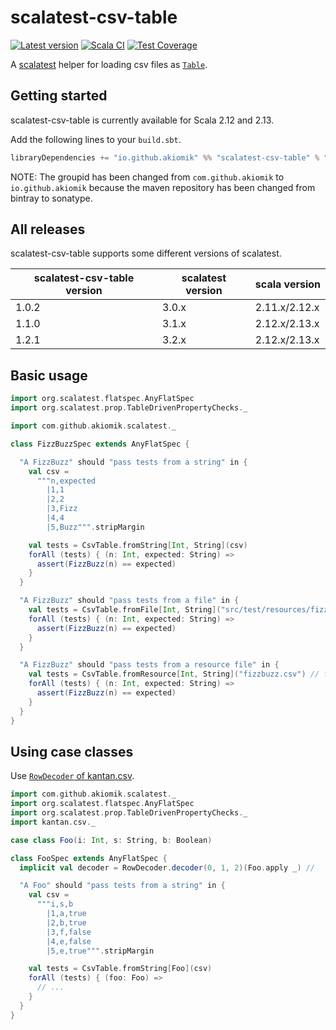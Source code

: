 scalatest-csv-table
===================
[![Latest version](https://index.scala-lang.org/akiomik/scalatest-csv-table/scalatest-csv-table/latest.svg?color=blue&style=flat)](https://index.scala-lang.org/akiomik/scalatest-csv-table/scalatest-csv-table)
[![Scala CI](https://github.com/akiomik/scalatest-csv-table/workflows/Scala%20CI/badge.svg)](https://github.com/akiomik/scalatest-csv-table/actions?query=workflow%3A%22Scala+CI%22)
[![Test Coverage](https://api.codeclimate.com/v1/badges/9f38579ddc03f2c6e5e8/test_coverage)](https://codeclimate.com/github/akiomik/scalatest-csv-table/test_coverage)

A [scalatest](http://www.scalatest.org/) helper for loading csv files as [`Table`](http://www.scalatest.org/user_guide/table_driven_property_checks).

## Getting started

scalatest-csv-table is currently available for Scala 2.12 and 2.13.

Add the following lines to your `build.sbt`.

```scala
libraryDependencies += "io.github.akiomik" %% "scalatest-csv-table" % "1.2.1" % Test
```

NOTE: The groupid has been changed from `com.github.akiomik` to `io.github.akiomik` because the maven repository has been changed from bintray to sonatype.

## All releases

scalatest-csv-table supports some different versions of scalatest.

| scalatest-csv-table version | scalatest version | scala version |
| --------------------------- | ----------------- | ------------- |
| 1.0.2                       | 3.0.x             | 2.11.x/2.12.x |
| 1.1.0                       | 3.1.x             | 2.12.x/2.13.x |
| 1.2.1                       | 3.2.x             | 2.12.x/2.13.x |

## Basic usage

```scala
import org.scalatest.flatspec.AnyFlatSpec
import org.scalatest.prop.TableDrivenPropertyChecks._

import com.github.akiomik.scalatest._

class FizzBuzzSpec extends AnyFlatSpec {

  "A FizzBuzz" should "pass tests from a string" in {
    val csv =
      """n,expected
        |1,1
        |2,2
        |3,Fizz
        |4,4
        |5,Buzz""".stripMargin

    val tests = CsvTable.fromString[Int, String](csv)
    forAll (tests) { (n: Int, expected: String) => 
      assert(FizzBuzz(n) == expected)
    }
  }

  "A FizzBuzz" should "pass tests from a file" in {
    val tests = CsvTable.fromFile[Int, String]("src/test/resources/fizzbuzz.csv")
    forAll (tests) { (n: Int, expected: String) => 
      assert(FizzBuzz(n) == expected)
    }
  }

  "A FizzBuzz" should "pass tests from a resource file" in {
    val tests = CsvTable.fromResource[Int, String]("fizzbuzz.csv") // from `src/test/resouces`
    forAll (tests) { (n: Int, expected: String) => 
      assert(FizzBuzz(n) == expected)
    }
  }
}
```

## Using case classes

Use [`RowDecoder` of kantan.csv](https://nrinaudo.github.io/kantan.csv/rows_as_case_classes.html).

```scala
import com.github.akiomik.scalatest._
import org.scalatest.flatspec.AnyFlatSpec
import org.scalatest.prop.TableDrivenPropertyChecks._
import kantan.csv._

case class Foo(i: Int, s: String, b: Boolean)

class FooSpec extends AnyFlatSpec {
  implicit val decoder = RowDecoder.decoder(0, 1, 2)(Foo.apply _) //

  "A Foo" should "pass tests from a string" in {
    val csv =
      """i,s,b
        |1,a,true
        |2,b,true
        |3,f,false
        |4,e,false
        |5,e,true""".stripMargin

    val tests = CsvTable.fromString[Foo](csv)
    forAll (tests) { (foo: Foo) => 
      // ...
    }
  }
}
```
